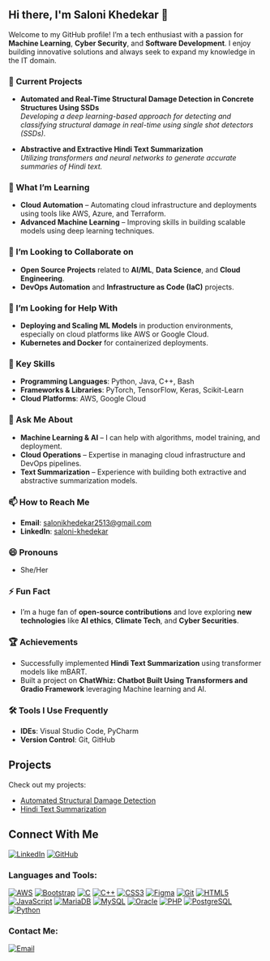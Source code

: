 ## Hi there, I'm Saloni Khedekar 👋

Welcome to my GitHub profile! I’m a tech enthusiast with a passion for **Machine Learning**, **Cyber Security**, and **Software Development**. I enjoy building innovative solutions and always seek to expand my knowledge in the IT domain.

### 🔭 Current Projects
- **Automated and Real-Time Structural Damage Detection in Concrete Structures Using SSDs**  
  _Developing a deep learning-based approach for detecting and classifying structural damage in real-time using single shot detectors (SSDs)._

- **Abstractive and Extractive Hindi Text Summarization**  
  _Utilizing transformers and neural networks to generate accurate summaries of Hindi text._

### 🌱 What I’m Learning
- **Cloud Automation** – Automating cloud infrastructure and deployments using tools like AWS, Azure, and Terraform.
- **Advanced Machine Learning** – Improving skills in building scalable models using deep learning techniques.

### 👯 I’m Looking to Collaborate on
- **Open Source Projects** related to **AI/ML**, **Data Science**, and **Cloud Engineering**.
- **DevOps Automation** and **Infrastructure as Code (IaC)** projects.

### 🤔 I’m Looking for Help With
- **Deploying and Scaling ML Models** in production environments, especially on cloud platforms like AWS or Google Cloud.
- **Kubernetes and Docker** for containerized deployments.

### 💼 Key Skills
- **Programming Languages**: Python, Java, C++, Bash
- **Frameworks & Libraries**: PyTorch, TensorFlow, Keras, Scikit-Learn
- **Cloud Platforms**: AWS, Google Cloud

### 💬 Ask Me About
- **Machine Learning & AI** – I can help with algorithms, model training, and deployment.
- **Cloud Operations** – Expertise in managing cloud infrastructure and DevOps pipelines.
- **Text Summarization** – Experience with building both extractive and abstractive summarization models.

### 📫 How to Reach Me
- **Email**: [salonikhedekar2513@gmail.com](salonikhedekar2513@gmail.com)
- **LinkedIn**: [saloni-khedekar](https://www.linkedin.com/in/saloni-khedekar-9bb444305/)

### 😄 Pronouns
- She/Her

### ⚡ Fun Fact
- I’m a huge fan of **open-source contributions** and love exploring **new technologies** like **AI ethics**, **Climate Tech**, and **Cyber Securities**.

### 🏆 Achievements
- Successfully implemented **Hindi Text Summarization** using transformer models like mBART.
- Built a project on **ChatWhiz: Chatbot Built Using Transformers and Gradio Framework** leveraging Machine learning and AI.

### 🛠️ Tools I Use Frequently
- **IDEs**: Visual Studio Code, PyCharm
- **Version Control**: Git, GitHub

## Projects
Check out my projects:
- [Automated Structural Damage Detection](https://github.com/saloni-khedekar/Automated-Structural-Damage-Detection)
- [Hindi Text Summarization](https://github.com/your-username/hindi-text-summarization)

## Connect With Me
[![LinkedIn](https://img.shields.io/badge/LinkedIn-%230077B5.svg?style=for-the-badge&logo=linkedin&logoColor=white)](https://www.linkedin.com/in/saloni-khedekar-9bb444305/)
[![GitHub](https://img.shields.io/badge/GitHub-%23121011.svg?style=for-the-badge&logo=github&logoColor=white)](https://github.com/saloni-khedekar)


### Languages and Tools:

[![AWS](https://img.shields.io/badge/AWS-%23FF9900.svg?style=for-the-badge&logo=amazon-aws&logoColor=white)](https://aws.amazon.com/)
[![Bootstrap](https://img.shields.io/badge/Bootstrap-%23563D7C.svg?style=for-the-badge&logo=bootstrap&logoColor=white)](https://getbootstrap.com/)
[![C](https://img.shields.io/badge/C-%2300599C.svg?style=for-the-badge&logo=c&logoColor=white)](https://en.wikipedia.org/wiki/C_(programming_language))
[![C++](https://img.shields.io/badge/C++-%2300599C.svg?style=for-the-badge&logo=c%2B%2B&logoColor=white)](https://isocpp.org/)
[![CSS3](https://img.shields.io/badge/CSS3-%231572B6.svg?style=for-the-badge&logo=css3&logoColor=white)](https://www.w3.org/Style/CSS/)
[![Figma](https://img.shields.io/badge/Figma-%23F24E1E.svg?style=for-the-badge&logo=figma&logoColor=white)](https://www.figma.com/)
[![Git](https://img.shields.io/badge/Git-%23F05033.svg?style=for-the-badge&logo=git&logoColor=white)](https://git-scm.com/)
[![HTML5](https://img.shields.io/badge/HTML5-%23E34F26.svg?style=for-the-badge&logo=html5&logoColor=white)](https://developer.mozilla.org/en-US/docs/Web/Guide/HTML/HTML5)
[![JavaScript](https://img.shields.io/badge/JavaScript-%23323330.svg?style=for-the-badge&logo=javascript&logoColor=%23F7DF1E)](https://developer.mozilla.org/en-US/docs/Web/JavaScript)
[![MariaDB](https://img.shields.io/badge/MariaDB-%23003545.svg?style=for-the-badge&logo=mariadb&logoColor=white)](https://mariadb.org/)
[![MySQL](https://img.shields.io/badge/MySQL-%2300f.svg?style=for-the-badge&logo=mysql&logoColor=white)](https://www.mysql.com/)
[![Oracle](https://img.shields.io/badge/Oracle-F80000?style=for-the-badge&logo=oracle&logoColor=white)](https://www.oracle.com/)
[![PHP](https://img.shields.io/badge/PHP-777BB4?style=for-the-badge&logo=php&logoColor=white)](https://www.php.net/)
[![PostgreSQL](https://img.shields.io/badge/PostgreSQL-%23336791.svg?style=for-the-badge&logo=postgresql&logoColor=white)](https://www.postgresql.org/)
[![Python](https://img.shields.io/badge/Python-%2314354C.svg?style=for-the-badge&logo=python&logoColor=white)](https://www.python.org/)


### Contact Me:

[![Email](https://img.shields.io/badge/Email-D14836?style=for-the-badge&logo=gmail&logoColor=white)](salonikhedekar2513@gmail.com)

